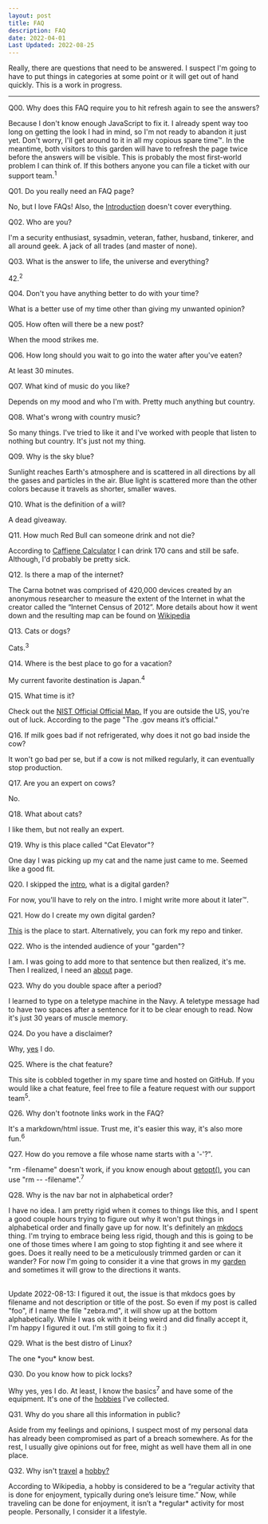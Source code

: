 ```yaml
---
layout: post
title: FAQ
description: FAQ
date: 2022-04-01
Last Updated: 2022-08-25
---
```


Really, there are questions that need to be answered. I suspect I'm going to have to put things in categories at some point or it will get out of hand quickly.  This is a work in progress.

***

<p class="accordion">Q00. Why does this FAQ require you to hit refresh again to see the answers?</p>
<div class="panel">Because I don't know enough JavaScript to fix it. I already spent way too long on getting the look I had in mind, so I'm not ready to abandon it just yet. Don't worry, I'll get around to it in all my copious spare time™.  In the meantime, both visitors to this garden will have to refresh the page twice before the answers will be visible. This is probably the most first-world problem I can think of. If this bothers anyone you can file a ticket with our support team.<sup>1</sup></div> 

<p class="accordion">Q01. Do you really need an FAQ page?</p>
<div class="panel" id="Q01">No, but I love FAQs!  Also, the <a href="/">Introduction</a> doesn't cover everything.</div>

<p class="accordion">Q02. Who are you?</p>
<div class="panel">I'm a security enthusiast, sysadmin, veteran, father, husband, tinkerer, and all around geek. A jack of all trades (and master of none).</div>

<p class="accordion">Q03. What is the answer to life, the universe and everything?</p>
<div class="panel">42.<sup>2<sup></div>

<p class="accordion">Q04. Don't you have anything better to do with your time?</p>
<div class="panel">What is a better use of my time other than giving my unwanted opinion?</div>

<p class="accordion">Q05. How often will there be a new post?</p>
<div class="panel">When the mood strikes me.</div>

<p class="accordion">Q06. How long should you wait to go into the water after you've eaten?</p>
<div class="panel">At least 30 minutes.</div>

<p class="accordion">Q07. What kind of music do you like?</p>
<div class="panel">Depends on my mood and who I'm with.  Pretty much anything but country.</div>

<p class="accordion">Q08. What's wrong with country music?</p>
<div class="panel">So many things. I've tried to like it and I've worked with people that
listen to nothing but country. It's just not my thing.</div>

<p class="accordion">Q09. Why is the sky blue?</p>
<div class="panel">Sunlight reaches Earth's atmosphere and is scattered in all directions
by all the gases and particles in the air. Blue light is scattered more
than the other colors because it travels as shorter, smaller waves.</div>

<p class="accordion">Q10. What is the definition of a will?</p>
<div class="panel" id="Q10">A dead giveaway.</div>

<p class="accordion">Q11. How much Red Bull can someone drink and not die?</p>
<div class="panel">According to <a href="https://www.caffeineinformer.com/death-by-caffeine">Caffiene Calculator</a> I can drink 170 cans and still be safe.  Although, I'd probably be pretty sick.</div>

<p class="accordion">Q12. Is there a map of the internet?</p>
<div class="panel">The Carna botnet was comprised of 420,000 devices created by an anonymous researcher to measure the extent of the Internet in what the creator called the “Internet Census of 2012”.  More details about how it went down and the resulting map can be found on <a href="https://en.wikipedia.org/wiki/Carna_botnet">Wikipedia</a></div>

<p class="accordion">Q13. Cats or dogs?</p>
<div class="panel">Cats.<sup>3</sup></div>

<p class="accordion">Q14. Where is the best place to go for a vacation?</p>
<div class="panel">My current favorite destination is Japan.<sup>4</sup></div>

<p class="accordion">Q15. What time is it?</p>
<div class="panel">Check out the <a href="https://www.time.gov/">NIST Official Official Map.</a>  If you are outside the US, you're out of luck.  According to the page "The .gov means it’s official."</div>

<p class="accordion">Q16. If milk goes bad if not refrigerated, why does it not go bad inside the cow?</p>
<div class="panel">It won't go bad per se, but if a cow is not milked regularly, it can eventually stop production.</div>

<p class="accordion">Q17. Are you an expert on cows?</p>
<div class="panel">No.</div>

<p class="accordion">Q18. What about cats? </p>
<div class="panel">I like them, but not really an expert.</div>

<p class="accordion">Q19. Why is this place called "Cat Elevator"?</p>
<div class="panel">One day I was picking up my cat and the name just came to me.  Seemed like a good fit.</div>

<p class="accordion">Q20. I skipped the <a href="/">intro</a>, what is a digital garden?</p>
<div class="panel" id="Q20">For now, you'll have to rely on the intro. I might write more about it later™.</div>

<p class="accordion">Q21. How do I create my own digital garden? </p>
<div class="panel"><a href="https://lyz-code.github.io/blue-book/#make-your-own-digital-garden">This</a> is the place to start.  Alternatively, you can fork my repo and tinker.</div>

<p class="accordion">Q22. Who is the intended audience of your "garden"?</p>
<div class="panel">I am.  I was going to add more to that sentence but then realized, it's me. Then I realized, I need an <a href="/about/">about</a> page.</div>

<p class="accordion">Q23. Why do you double space after a period?</p>
<div class="panel">I learned to type on a teletype machine in the Navy.  A teletype message had to have two spaces after a sentence for it to be clear enough to read.  Now it's just 30 years of muscle memory.</div>

<p class="accordion">Q24. Do you have a disclaimer? </p>
<div class="panel">Why, <a href="/about/">yes</a> I do.</div>

<p class="accordion">Q25. Where is the chat feature? </p>
<div class="panel">This site is cobbled together in my spare time and hosted on GitHub. If you would like a chat feature, feel free to file a feature request with our support team<sup>5</sup>.</div>

<p class="accordion">Q26. Why don't footnote links work in the FAQ? </p>
<div class="panel">It's a markdown/html issue.  Trust me, it's easier this way, it's also more fun.<sup>6</sup></div>

<p class="accordion">Q27. How do you remove a file whose name starts with a '-'?".</p>
<div class="panel">"rm -filename" doesn't work, if you know enough about <a href="/tech/unix/getopts/">getopt()</a>, you can use "rm -- -filename".<sup>7</sup></div>

<p class="accordion">Q28. Why is the nav bar not in alphabetical order?</p>
<div class="panel">I have no idea.  I am pretty rigid when it comes to things like this, and I spent a good couple hours trying to figure out why it won't put things in alphabetical order and finally gave up for now.  It's definitely an <a href="https://www.mkdocs.org">mkdocs</a> thing.  I'm trying to embrace being less rigid, though and this is going to be one of those times where I am going to stop fighting it and see where it goes.  Does it really need to be a meticulously trimmed garden or can it wander?  For now I'm going to consider it a vine that grows in my <a href="/">garden</a> and sometimes it will grow to the directions it wants. <br><br>

Update 2022-08-13: I figured it out, the issue is that mkdocs goes by filename and not description or title of the post.  So even if my post is called "foo", if I name the file "zebra.md", it will show up at the bottom alphabetically.  While I was ok with it being weird and did finally accept it, I'm happy I figured it out.  I'm still going to fix it :)
</div>

<p class="accordion">Q29. What is the best distro of Linux?</p>
<div class="panel">The one *you* know best.</div>

<p class="accordion">Q30. Do you know how to pick locks?</p>
<div class="panel" id="Q30">Why yes, yes I do. At least, I know the basics<sup>7</sup> and have some of the equipment.  It's one of the <a href="/hobbies/">hobbies</a> I've collected.</div>

<p class="accordion">Q31. Why do you share all this information in public?</p>
<div class="panel"></a>Aside from my feelings and opinions, I suspect most of my personal data has already been compromised as part of a breach somewhere.  As for the rest, I usually give opinions out for free, might as well have them all in one place.</div>

<p class="accordion">Q32. Why isn't <a href="/travel/">travel</a> a <a href="/hobbies/">hobby?</a></p>
<div class="panel">According to Wikipedia, a hobby is considered to be a “regular activity that is done for enjoyment, typically during one’s leisure time.” Now, while traveling can be done for enjoyment, it isn’t a *regular* activity for most people. Personally, I consider it a lifestyle. </div>

[^Q00]: [Q00] To reach our support team, please use the chat feature.
[^Q03]: [Q03] From Hitchhiker's Guide to the Galaxy by Douglas Adams.
[^Q13]: [Q13] I started out as a dog person, but I've had good luck with cats.
[^Q14]: [Q14] I haven't been *everywhere* yet.
[^Q25]: [Q25] See footnote for Q00 above.
[^Q26]: [Q26] Fun, as in, not my problem.
[^Q30]: [Q30] I've picked a Master Lock #3 -> #6 and a few others.  Best thing to do while on a long call!

<script>
window.onload = function(event) { 

var acc = document.getElementsByClassName("accordion");
var panel = document.getElementsByClassName('panel');

for (var i = 0; i < acc.length; i++) {
    acc[i].onclick = function() {
        var setClasses = !this.classList.contains('active');
        setClass(acc, 'active', 'remove');
        setClass(panel, 'show', 'remove');

        if (setClasses) {
            this.classList.toggle("active");
            this.nextElementSibling.classList.toggle("show");
        }
    }
}

function setClass(els, className, fnName) {
    for (var i = 0; i < els.length; i++) {
        els[i].classList[fnName](className);
    }
}

};

</script>
